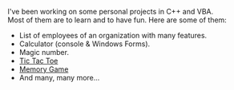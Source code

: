 I've been working on some personal projects in C++ and VBA.\
Most of them are to learn and to have fun. Here are some of them:

- List of employees of an organization with many features.
- Calculator (console & Windows Forms).
- Magic number.
- [Tic Tac Toe](https://dev.to/panquesito7/how-to-create-a-tic-tac-toe-game-in-cli-c-in-windows-3l9g)
- [Memory Game](https://github.com/Panquesito7/memory-game)
- And many, many more...
